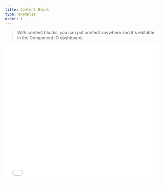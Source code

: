 ```yaml
---
title: Content Block
type: examples
order: 1
---
```


> With content blocks, you can put content anywhere and it's editable in the Component IO dashboard.

<iframe width="100%" height="450" src="//jsfiddle.net/component/1hqag2zq/embedded/result,html,js,css/" allowfullscreen="allowfullscreen" frameborder="0"></iframe>
